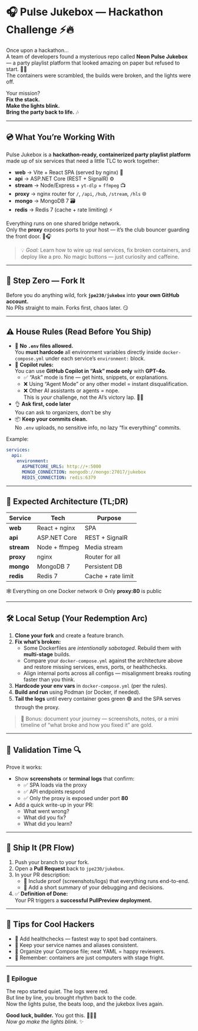 # 🎧 Pulse Jukebox — Hackathon Challenge ⚡️🔥

Once upon a hackathon…  
A team of developers found a mysterious repo called **Neon Pulse Jukebox** — a party playlist platform that looked amazing on paper but refused to start. 🧩💥  
The containers were scrambled, the builds were broken, and the lights were off.  

Your mission?  
**Fix the stack.**  
**Make the lights blink.**  
**Bring the party back to life.** 🎶

---

## 💿 What You’re Working With
Pulse Jukebox is a **hackathon-ready, containerized party playlist platform** made up of six services that need a little TLC to work together:

- **web** → Vite + React SPA (served by nginx) 🎨  
- **api** → ASP.NET Core (REST + SignalR) ⚙️  
- **stream** → Node/Express + `yt-dlp` + `ffmpeg` 📺  
- **proxy** → nginx router for `/`, `/api`, `/hub`, `/stream`, `/hls` 🌐  
- **mongo** → MongoDB 7 🗃️  
- **redis** → Redis 7 (cache + rate limiting) ⚡  

Everything runs on one shared bridge network.  
Only the **proxy** exposes ports to your host — it’s the club bouncer guarding the front door. 🚪🎧  

> 💡 *Goal:* Learn how to wire up real services, fix broken containers, and deploy like a pro. No magic buttons — just curiosity and caffeine.

---

## 🍴 Step Zero — Fork It
Before you do anything wild, fork **`jpe230/jukebox`** into **your own GitHub account.**  
No PRs straight to main. Forks first, chaos later. 😏

---

## ⚠️ House Rules (Read Before You Ship)
- 🧩 **No `.env` files allowed.**  
  You **must hardcode** all environment variables directly inside `docker-compose.yml` under each service’s `environment:` block.
- 🤖 **Copilot rules:**  
  You can use **GitHub Copilot in “Ask” mode only** with **GPT-4o**.  
  - ✅ “Ask” mode is fine — get hints, snippets, or explanations.  
  - ❌ Using “Agent Mode” or any other model = instant disqualification.  
  - ❌ Other AI assistants or agents = nope.  
  This is *your* challenge, not the AI’s victory lap. 🧠💥
- 👌 **Ask first, code later**  
  You can ask to organizers, don't be shy
- 📦 **Keep your commits clean.**  
  No `.env` uploads, no sensitive info, no lazy “fix everything” commits.

Example:
```yaml
services:
  api:
    environment:
      ASPNETCORE_URLS: http://+:5000
      MONGO_CONNECTION: mongodb://mongo:27017/jukebox
      REDIS_CONNECTION: redis:6379
```

---

## 🧠 Expected Architecture (TL;DR)
| Service | Tech | Purpose | 
|----------|------|----------|
| **web** | React + nginx | SPA |
| **api** | ASP.NET Core | REST + SignalR |
| **stream** | Node + ffmpeg | Media stream |
| **proxy** | nginx | Router for all |
| **mongo** | MongoDB 7 | Persistent DB |
| **redis** | Redis 7 | Cache + rate limit |

🕸️ Everything on one Docker network
🌐 Only **proxy:80** is public

---

## 🛠️ Local Setup (Your Redemption Arc)
1. **Clone your fork** and create a feature branch.  
2. **Fix what’s broken:**
   - Some Dockerfiles are *intentionally sabotaged*. Rebuild them with **multi-stage** builds.  
   - Compare your `docker-compose.yml` against the architecture above and restore missing services, envs, ports, or healthchecks.  
   - Align internal ports across all configs — misalignment breaks routing faster than you think.  
3. **Hardcode your env vars** in `docker-compose.yml` (per the rules).  
4. **Build and run** using Podman (or Docker, if needed).  
5. **Tail the logs** until every container goes green 🟢 and the SPA serves through the proxy.  

> 🎉 Bonus: document your journey — screenshots, notes, or a mini timeline of “what broke and how you fixed it” are gold.

---

## 🧩 Validation Time 🔍
Prove it works:
- Show **screenshots** or **terminal logs** that confirm:
  - ✅ SPA loads via the proxy  
  - ✅ API endpoints respond
  - ✅ Only the proxy is exposed under port **80**
- Add a quick write-up in your PR:
  - What went wrong?  
  - What did you fix?  
  - What did you learn?

---

## 🚀 Ship It (PR Flow)
1. Push your branch to your fork.  
2. Open a **Pull Request** back to `jpe230/jukebox`.  
3. In your PR description:
   - 📸 Include proof (screenshots/logs) that everything runs end-to-end.  
   - 🧩 Add a short summary of your debugging and decisions.  
4. ✅ **Definition of Done:**  
   Your PR triggers a **successful PullPreview deployment.**

---

## 🧭 Tips for Cool Hackers
- 💚 Add healthchecks — fastest way to spot bad containers.  
- 🔗 Keep your service names and aliases consistent.  
- 🧹 Organize your Compose file; neat YAML = happy reviewers.  
- 🧍 Remember: containers are just computers with stage fright.

---

### 🌈 Epilogue
The repo started quiet. The logs were red.  
But line by line, you brought rhythm back to the code.  
Now the lights pulse, the beats loop, and the jukebox lives again.  

**Good luck, builder.** You got this. 🧠💪🎶  
*Now go make the lights blink.* ✨
